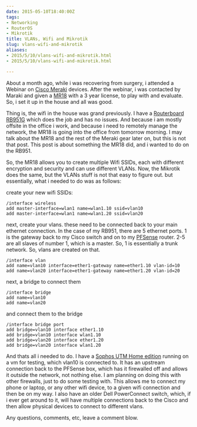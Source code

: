 ```yaml
---
date: 2015-05-10T18:40:00Z
tags:
- Networking
- RouterOS
- Mikrotik
title: VLANs, Wifi and Mikrotik
slug: vlans-wifi-and-mikrotik
aliases:
- 2015/5/10/vlans-wifi-and-mikrotik.html
- 2015/5/10/vlans-wifi-and-mikrotik.html

---
```

 
 

About a month ago, while i was recovering from surgery, i attended a Webinar on
[Cisco Meraki][1] devices. After the webinar, i was contacted by Maraki and given a [MR18][2] with a 3 year license, to play with and evaluate. So, i set it up in the house and all was good.

Thing is, the wifi in the house was grand previously. I have a [Routerboard RB951G][3] which does the job and has no issues. And because i am mostly offsite in the office i work, and because i need to remotely manage the network, the MR18 is going into the office from tomorrow morning. I may talk about the MR18 and the rest of the Meraki gear later on, but this is not that post. This post is about something the MR18 did, and i wanted to do on the RB951.

So, the MR18 allows you to create multiple Wifi SSIDs, each with different encryption and security and can use different VLANs. Now, the Mikrotik does the same, but the VLANs stuff is not that easy to figure out. but essentially, what i needed to do was as follows:

create your new wifi SSIDs:

    /interface wireless
    add master-interface=wlan1 name=wlan1.10 ssid=vlan10
    add master-interface=wlan1 name=wlan1.20 ssid=vlan20


next, create your vlans. these need to be connected back to your main
ethernet connection. In the case of my RB951, there are 5 ethernet
ports. 1 is the gateway back to my Cisco switch and on to my [PFSense][4] router. 2-5 are all slaves of number 1, which is a master. So, 1 is essentially a trunk network. So, vlans are created on that.

    /interface vlan
    add name=vlan10 interface=ether1-gateway name=ether1.10 vlan-id=10
    add name=vlan20 interface=ether1-gateway name=ether1.20 vlan-id=20

next, a bridge to connect them

    /interface bridge
    add name=vlan10
    add name=vlan20

and connect them to the bridge

    /interface bridge port
    add bridge=vlan10 interface ether1.10
    add bridge=vlan10 interface wlan1.10
    add bridge=vlan20 interface ether1.20
    add bridge=vlan20 interface wlan1.20

And thats all i needed to do. I have a [Sophos UTM Home edition][5] running on a vm for testing, which vlan10 is connected to. It has an upstream connection back to the PFSense box, which has it firewalled off and allows it outside the network, not nothing else. I am planning on doing this with other firewalls, just to do some testing with. This allows me to connect my phone or laptop, or any other wifi device, to a given wifi connection and then be on my way. I also have an older Dell PowerConnect switch, which, if i ever get around to it, will have multiple connections back to the Cisco and then allow physical devices to connect to different vlans.

Any questions, comments, etc, leave a comment blow.

[1]:http://www.meraki.com
[2]:https://meraki.cisco.com/products/wireless/mr18
[3]:http://routerboard.com/RB951G-2HnD
[4]:http://www.pfsense.org
[5]:https://www.sophos.com/en-us/products/free-tools/sophos-utm-home-edition.aspx
